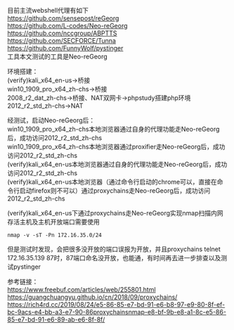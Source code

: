 目前主流webshell代理有如下  
https://github.com/sensepost/reGeorg  
https://github.com/L-codes/Neo-reGeorg  
https://github.com/nccgroup/ABPTTS  
https://github.com/SECFORCE/Tunna  
https://github.com/FunnyWolf/pystinger  
工具本文测试的工具是Neo-reGeorg

环境搭建：  
(verify)kali_x64_en-us->桥接  
win10_1909_pro_x64_zh-chs->桥接  
2008_r2_dat_zh-chs->桥接、NAT双网卡->phpstudy搭建php环境  
2012_r2_std_zh-chs->NAT

经测试，启动Neo-reGeorg后：  
win10_1909_pro_x64_zh-chs本地浏览器通过自身的代理功能走Neo-reGeorg后，成功访问2012_r2_std_zh-chs  
win10_1909_pro_x64_zh-chs本地浏览器通过proxifier走Neo-reGeorg后，成功访问2012_r2_std_zh-chs  
(verify)kali_x64_en-us本地浏览器通过自身的代理功能走Neo-reGeorg后，成功访问2012_r2_std_zh-chs  
(verify)kali_x64_en-us本地浏览器（通过命令行启动的chrome可以，直接在命令行启动firefox则不可以）通过proxychains走Neo-reGeorg后，成功访问2012_r2_std_zh-chs

(verify)kali_x64_en-us下通过proxychains走Neo-reGeorg实现nmap扫描内网存活主机及主机开放端口需要使用
```
nmap -v -sT -Pn 172.16.35.0/24
```
但是测试时发现，会把很多没开放的端口误报为开放，并且proxychains telnet 172.16.35.139 87时，87端口命名没开放，也能通，有时间再去进一步排查以及测试pystinger

参考链接：  
https://www.freebuf.com/articles/web/255801.html  
https://guangchuangyu.github.io/cn/2018/09/proxychains/  
https://rich4rd.cc/2019/08/24/e5-86-85-e7-bd-91-e6-b8-97-e9-80-8f-ef-bc-9acs-e4-bb-a3-e7-90-86proxychainsnmap-e8-bf-9b-e8-a1-8c-e5-86-85-e7-bd-91-e6-89-ab-e6-8f-8f/
